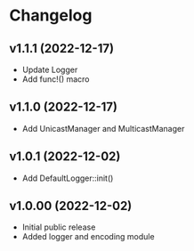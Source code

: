 # Changelog

## v1.1.1 (2022-12-17)
- Update Logger
- Add func!() macro

## v1.1.0 (2022-12-17)
- Add UnicastManager and MulticastManager

## v1.0.1 (2022-12-02)
- Add DefaultLogger::init()

## v1.0.00 (2022-12-02)
- Initial public release  
- Added logger and encoding module
